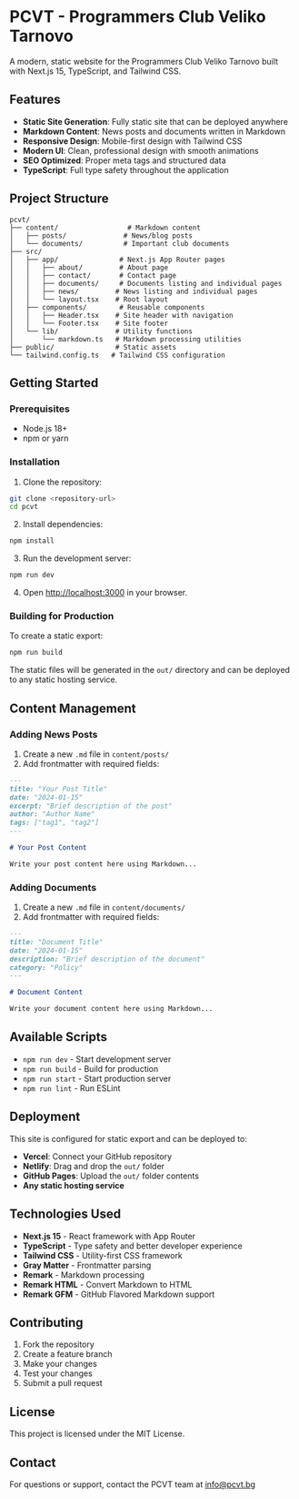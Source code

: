 # PCVT - Programmers Club Veliko Tarnovo

A modern, static website for the Programmers Club Veliko Tarnovo built with Next.js 15, TypeScript, and Tailwind CSS.

## Features

- **Static Site Generation**: Fully static site that can be deployed anywhere
- **Markdown Content**: News posts and documents written in Markdown
- **Responsive Design**: Mobile-first design with Tailwind CSS
- **Modern UI**: Clean, professional design with smooth animations
- **SEO Optimized**: Proper meta tags and structured data
- **TypeScript**: Full type safety throughout the application

## Project Structure

```
pcvt/
├── content/                 # Markdown content
│   ├── posts/              # News/blog posts
│   └── documents/          # Important club documents
├── src/
│   ├── app/               # Next.js App Router pages
│   │   ├── about/         # About page
│   │   ├── contact/       # Contact page
│   │   ├── documents/     # Documents listing and individual pages
│   │   ├── news/         # News listing and individual pages
│   │   └── layout.tsx    # Root layout
│   ├── components/        # Reusable components
│   │   ├── Header.tsx    # Site header with navigation
│   │   └── Footer.tsx    # Site footer
│   └── lib/              # Utility functions
│       └── markdown.ts   # Markdown processing utilities
├── public/               # Static assets
└── tailwind.config.ts   # Tailwind CSS configuration
```

## Getting Started

### Prerequisites

- Node.js 18+ 
- npm or yarn

### Installation

1. Clone the repository:
```bash
git clone <repository-url>
cd pcvt
```

2. Install dependencies:
```bash
npm install
```

3. Run the development server:
```bash
npm run dev
```

4. Open [http://localhost:3000](http://localhost:3000) in your browser.

### Building for Production

To create a static export:

```bash
npm run build
```

The static files will be generated in the `out/` directory and can be deployed to any static hosting service.

## Content Management

### Adding News Posts

1. Create a new `.md` file in `content/posts/`
2. Add frontmatter with required fields:

```markdown
---
title: "Your Post Title"
date: "2024-01-15"
excerpt: "Brief description of the post"
author: "Author Name"
tags: ["tag1", "tag2"]
---

# Your Post Content

Write your post content here using Markdown...
```

### Adding Documents

1. Create a new `.md` file in `content/documents/`
2. Add frontmatter with required fields:

```markdown
---
title: "Document Title"
date: "2024-01-15"
description: "Brief description of the document"
category: "Policy"
---

# Document Content

Write your document content here using Markdown...
```

## Available Scripts

- `npm run dev` - Start development server
- `npm run build` - Build for production
- `npm run start` - Start production server
- `npm run lint` - Run ESLint

## Deployment

This site is configured for static export and can be deployed to:

- **Vercel**: Connect your GitHub repository
- **Netlify**: Drag and drop the `out/` folder
- **GitHub Pages**: Upload the `out/` folder contents
- **Any static hosting service**

## Technologies Used

- **Next.js 15** - React framework with App Router
- **TypeScript** - Type safety and better developer experience
- **Tailwind CSS** - Utility-first CSS framework
- **Gray Matter** - Frontmatter parsing
- **Remark** - Markdown processing
- **Remark HTML** - Convert Markdown to HTML
- **Remark GFM** - GitHub Flavored Markdown support

## Contributing

1. Fork the repository
2. Create a feature branch
3. Make your changes
4. Test your changes
5. Submit a pull request

## License

This project is licensed under the MIT License.

## Contact

For questions or support, contact the PCVT team at info@pcvt.bg